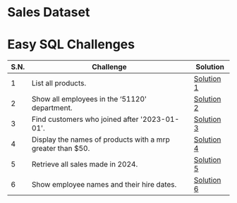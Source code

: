 # Sales Dataset

# Easy SQL Challenges

| S.N. | Challenge                                                  | Solution                           |
| ---- | ---------------------------------------------------------- | ---------------------------------- |
| 1    | List all products.                                         | [Solution 1](/easy/solution_1.sql) |
| 2    | Show all employees in the ‘51120' department.              | [Solution 2](/easy/solution_2.sql) |
| 3    | Find customers who joined after '2023-01-01'.              | [Solution 3](/easy/solution_3.sql) |
| 4    | Display the names of products with a mrp greater than $50. | [Solution 4](/easy/solution_4.sql) |
| 5    | Retrieve all sales made in 2024.                           | [Solution 5](/easy/solution_5.sql) |
| 6    | Show employee names and their hire dates.                  | [Solution 6](/easy/solution_6.sql) |

